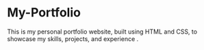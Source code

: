 # My-Portfolio
This is my personal portfolio website, built using HTML and CSS, to showcase my skills, projects, and experience .  
